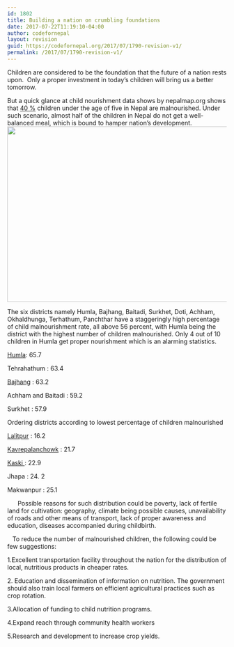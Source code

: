 ```yaml
---
id: 1802
title: Building a nation on crumbling foundations
date: 2017-07-22T11:19:10-04:00
author: codefornepal
layout: revision
guid: https://codefornepal.org/2017/07/1790-revision-v1/
permalink: /2017/07/1790-revision-v1/
---
```

<span style="font-weight: 400;">Children are considered to be the foundation that the future of a nation rests upon.  Only a proper investment in today’s children will bring us a better tomorrow. </span>

<span style="font-weight: 400;">But a quick glance at child nourishment data shows by nepalmap.org shows that </span>[<span style="font-weight: 400;">40 %</span>](http://www.nepalmap.org/profiles/country-NP-nepal/#child-health) <span style="font-weight: 400;">children under the age of five in Nepal are malnourished. Under such scenario, almost half of the children in Nepal do not get a well-balanced meal, which is bound to hamper nation’s development.</span>  
[<img class=" wp-image-72 aligncenter" src="https://codefornepal.org/wp-content/uploads/2014/12/code_for_nepal_students_2-e1418614920650.jpg" alt="" width="787" height="403" />](https://codefornepal.org/wp-content/uploads/2014/12/code_for_nepal_students_2-e1418614920650.jpg)

The six districts namely Humla, Bajhang, Baitadi, Surkhet, Doti, Achham, Okhaldhunga, Terhathum, Panchthar have a staggeringly high percentage of child malnourishment rate, all above 56 percent, with Humla being the district with the highest number of <span style="font-weight: 400;">children malnourished. Only 4 out of 10 children in Humla get proper nourishment which is an alarming statistics.</span>

[<span style="font-weight: 400;">Humla</span>](http://www.nepalmap.org/profiles/district-56-humla/#child-health)<span style="font-weight: 400;">: 65.7</span>

Tehrahathum : <span style="font-weight: 400;">63.4</span>

[<span style="font-weight: 400;">Bajhang</span>](http://www.nepalmap.org/profiles/district-56-humla/) <span style="font-weight: 400;">: 63.2</span>

<span style="font-weight: 400;">Achham and Baitadi : 59.2</span>

<span style="font-weight: 400;">Surkhet : 57.9</span>

<span style="font-weight: 400;">Ordering districts according to lowest percentage of children malnourished</span>

[<span style="font-weight: 400;">Lalitpur</span>](http://www.nepalmap.org/profiles/district-26-lalitpur/) <span style="font-weight: 400;">: 16.2 </span>

[<span style="font-weight: 400;">Kavrepalanchowk</span>](http://www.nepalmap.org/profiles/district-24-kavrepalanchok/#child-health) <span style="font-weight: 400;">: 21.7</span>

[<span style="font-weight: 400;">Kaski </span>](http://www.nepalmap.org/profiles/district-40-kaski/)<span style="font-weight: 400;">: 22.9</span>

<span style="font-weight: 400;">Jhapa : 24. 2 </span>

<span style="font-weight: 400;">Makwanpur : 25.1</span>

<span style="font-weight: 400;">      Possible reasons for such distribution could be poverty, lack of fertile land for cultivation: geography, climate being possible causes, unavailability of roads and other means of transport, lack of proper awareness and education, diseases accompanied during childbirth. </span>

<span style="font-weight: 400;">   To reduce the number of malnourished children, the following could be few suggestions:</span>

<span style="font-weight: 400;">1.Excellent transportation facility throughout the nation for the distribution of local, nutritious products in cheaper rates.</span>

<span style="font-weight: 400;">2. Education and dissemination of information on nutrition. The government should also train local farmers on efficient agricultural practices such as crop rotation.</span>

<span style="font-weight: 400;">3.Allocation of funding to child nutrition programs.</span>

<span style="font-weight: 400;">4.Expand reach through community health workers</span>

<span style="font-weight: 400;">5.Research and development to increase crop yields.</span>